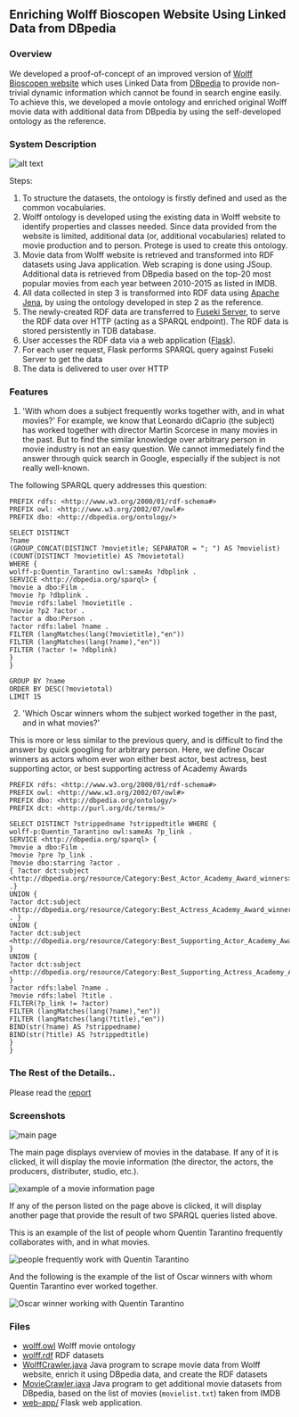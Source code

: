 ## Enriching Wolff Bioscopen Website Using Linked Data from DBpedia

### Overview

We developed a proof-of-concept of an improved version of [Wolff Bioscopen website](http://www.wolff.nl/) which uses Linked Data from [DBpedia](http://wiki.dbpedia.org/) to provide non-trivial dynamic information which cannot be found in search engine easily. To achieve this, we developed a movie ontology and enriched original Wolff movie data with additional data from DBpedia by using the self-developed ontology as the reference.

### System Description

![alt text][systemDescription]

Steps:

1. To structure the datasets, the ontology is firstly defined and used as the common vocabularies.
2. Wolff ontology is developed using the existing data in Wolff website to identify properties and classes needed. Since data provided from the website is limited, additional data (or, additional vocabularies) related to movie production and to person. Protege is used to create this ontology.
3. Movie data from Wolff website is retrieved and transformed into RDF datasets using Java application. Web scraping is done using JSoup. Additional data is retrieved from DBpedia based on the top-20 most popular movies from each year between 2010-2015 as listed in IMDB.
4. All data collected in step 3 is transformed into RDF data using [Apache Jena](https://jena.apache.org/), by using the ontology developed in step 2 as the reference.
5. The newly-created RDF data are transferred to [Fuseki Server](https://jena.apache.org/documentation/serving_data/), to serve the RDF data over HTTP (acting as a SPARQL endpoint). The RDF data is stored persistently in TDB database.
6. User accesses the RDF data via a web application ([Flask](http://flask.pocoo.org/)).
7. For each user request, Flask performs SPARQL query against Fuseki Server to get the data
8. The data is delivered to user over HTTP 

### Features

1. 'With whom does a subject frequently works together with, and in what movies?'
For example, we know that Leonardo diCaprio (the subject) has worked together with director Martin Scorcese in many movies in the past. But to find the similar knowledge over arbitrary person in movie industry is not an easy question. We cannot immediately find the answer through quick search in Google, especially if the subject is not really well-known. 

The following SPARQL query addresses this question:

```sparql
PREFIX rdfs: <http://www.w3.org/2000/01/rdf-schema#>
PREFIX owl: <http://www.w3.org/2002/07/owl#>
PREFIX dbo: <http://dbpedia.org/ontology/>

SELECT DISTINCT
?name
(GROUP_CONCAT(DISTINCT ?movietitle; SEPARATOR = "; ") AS ?movielist)
(COUNT(DISTINCT ?movietitle) AS ?movietotal)
WHERE {
wolff-p:Quentin_Tarantino owl:sameAs ?dbplink .
SERVICE <http://dbpedia.org/sparql> {
?movie a dbo:Film .
?movie ?p ?dbplink .
?movie rdfs:label ?movietitle .
?movie ?p2 ?actor .
?actor a dbo:Person .
?actor rdfs:label ?name .
FILTER (langMatches(lang(?movietitle),"en"))
FILTER (langMatches(lang(?name),"en"))
FILTER (?actor != ?dbplink)
}
}

GROUP BY ?name
ORDER BY DESC(?movietotal)
LIMIT 15
```

2. 'Which Oscar winners whom the subject worked together in the past, and in what movies?'

 This is more or less similar to the previous query, and is difficult to find the answer by quick googling for arbitrary person. Here, we define Oscar winners as actors whom ever won either best actor, best actress, best supporting actor, or best supporting actress of Academy Awards

```
PREFIX rdfs: <http://www.w3.org/2000/01/rdf-schema#>
PREFIX owl: <http://www.w3.org/2002/07/owl#>
PREFIX dbo: <http://dbpedia.org/ontology/>
PREFIX dct: <http://purl.org/dc/terms/>

SELECT DISTINCT ?strippedname ?strippedtitle WHERE {
wolff-p:Quentin_Tarantino owl:sameAs ?p_link .
SERVICE <http://dbpedia.org/sparql> {
?movie a dbo:Film .
?movie ?pre ?p_link .
?movie dbo:starring ?actor .
{ ?actor dct:subject <http://dbpedia.org/resource/Category:Best_Actor_Academy_Award_winners>
.}
UNION {
?actor dct:subject <http://dbpedia.org/resource/Category:Best_Actress_Academy_Award_winners> . }
UNION {
?actor dct:subject <http://dbpedia.org/resource/Category:Best_Supporting_Actor_Academy_Award_winners> }
UNION {
?actor dct:subject <http://dbpedia.org/resource/Category:Best_Supporting_Actress_Academy_Award_winners> }
?actor rdfs:label ?name .
?movie rdfs:label ?title .
FILTER(?p_link != ?actor)
FILTER (langMatches(lang(?name),"en"))
FILTER (langMatches(lang(?title),"en"))
BIND(str(?name) AS ?strippedname)
BIND(str(?title) AS ?strippedtitle)
}
}
```
### The Rest of the Details..

Please read the [report](report.pdf)

### Screenshots

![main page][mainPage]

The main page displays overview of movies in the database. If any of it is clicked, it will display the movie information (the director, the actors, the producers, distributer, studio, etc.).

![example of a movie information page][movieInfo]

If any of the person listed on the page above is clicked, it will display another page that provide the result of two SPARQL queries listed above.

This is an example of the list of people whom Quentin Tarantino frequently collaborates with, and in what movies.

![people frequently work with Quentin Tarantino][peopleFrequently]
 
And the following is the example of the list of Oscar winners with whom Quentin Tarantino ever worked together.

![Oscar winner working with Quentin Tarantino][oscarWinner]


### Files 

* [wolff.owl](wolff.owl) Wolff movie ontology
* [wolff.rdf](wolff.rdf) RDF datasets
* [WolffCrawler.java](java/nl/utwente/semanticweb/wolffcrawler/WolffCrawler.java) Java program to scrape movie data from Wolff website, enrich it using DBpedia data, and create the RDF datasets
* [MovieCrawler.java](java/nl/utwente/moviecrawler/moviecrawler/MovieCrawler.java) Java program to get additional movie datasets from DBpedia, based on the list of movies (`movielist.txt`) taken from IMDB
* [web-app/](web-app/) Flask web application. 

[systemDescription]: img/sysdescr.png
[mainPage]: img/main-page.png
[movieInfo]: img/movie-info.png
[peopleFrequently]: img/people-frequently.png
[oscarWinner]: img/oscar-winner.png
